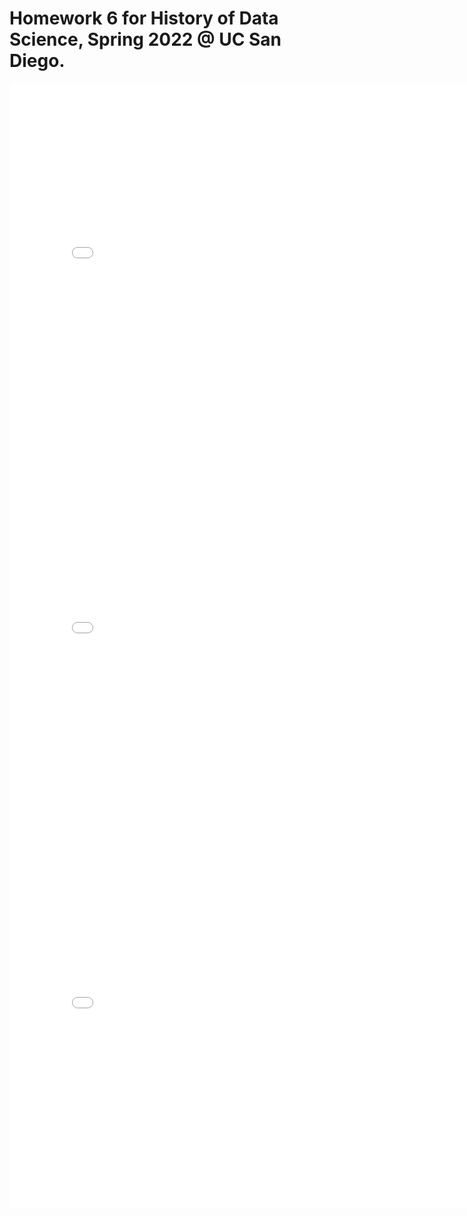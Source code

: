 # Homework 6 for History of Data Science, Spring 2022 @ UC San Diego.
<iframe src='./snow-map.html' width=800 height=600 frameBorder=0></iframe>
<iframe src='./galton_fig.html' width=800 height=600 frameBorder=0></iframe>
<iframe src='./france_fig.html' width=800 height=600 frameBorder=0></iframe>
